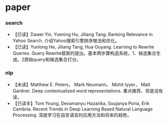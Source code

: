 # paper
### search
* 【已读】Dawei Yin, Yuening Hu, Jiliang Tang. Ranking Relevance in Yahoo Search. 介绍Yahoo搜索引擎排序做法和优化。
* 【已读】Yunlong He, Jiliang Tang, Hua Ouyang. Learning to Rewrite Queries. Query Rewrite框架的提出。基本两步骤构造系统，1、候选集合生成。2原始query和候选集合打分。
### nlp
* 【未读】Matthew E. Peters， Mark Neumann， Mohit Iyyer， Matt Gardner. Deep contextualized word representations. 重点推荐，但是没有读。
* 【已读半】Tom Young, Devamanyu Hazarika, Soujanya Poria, Erik Cambria. Recent Trends in Deep Learning Based Natural Language Processing. 深度学习在自言语言的应用方法和将来的趋势。

